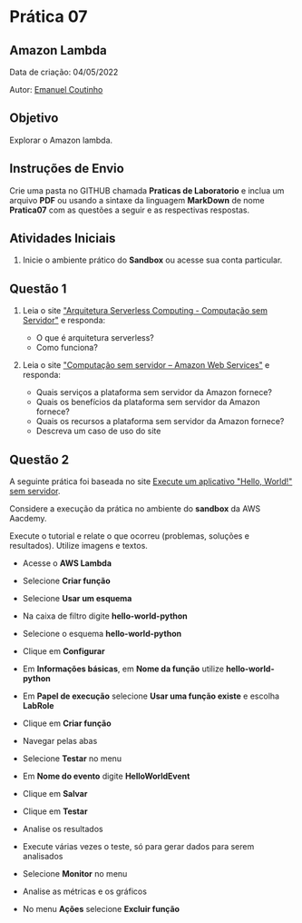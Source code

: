 # Prática 07

## Amazon Lambda

Data de criação: 04/05/2022

Autor: [Emanuel Coutinho](https://github.com/emanuelcoutinho)

## Objetivo
Explorar o Amazon lambda.

## Instruções de Envio

Crie uma pasta no GITHUB chamada **Praticas de Laboratorio** e inclua um arquivo **PDF** ou usando a sintaxe da linguagem **MarkDown** de nome **Pratica07** com as questões a seguir e as respectivas respostas.

## Atividades Iniciais

1. Inicie o ambiente prático do **Sandbox** ou acesse sua conta particular.

## Questão 1

1. Leia o site ["Arquitetura Serverless Computing - Computação sem Servidor"](https://blog.mandic.com.br/artigos/arquitetura-serverless-e-a-computacao-adaptativa/) e responda:

   - O que é arquitetura serverless?
   - Como funciona?

2. Leia o site ["Computação sem servidor – Amazon Web Services"](https://aws.amazon.com/pt/serverless/) e responda:

   - Quais serviços a plataforma sem servidor da Amazon fornece?
   - Quais os benefícios da plataforma sem servidor da Amazon fornece?
   - Quais os recursos a plataforma sem servidor da Amazon fornece?
   - Descreva um caso de uso do site


## Questão 2

A seguinte prática foi baseada no site [Execute um aplicativo "Hello, World!" sem servidor](https://aws.amazon.com/pt/getting-started/tutorials/run-serverless-code/).

Considere a execução da prática no ambiente do **sandbox** da AWS Aacdemy.

Execute o tutorial e relate o que ocorreu (problemas, soluções e resultados). Utilize imagens e textos.

- Acesse o **AWS Lambda**
- Selecione **Criar função**
- Selecione **Usar um esquema**

- Na caixa de filtro digite **hello-world-python**
- Selecione o esquema **hello-world-python**
- Clique em **Configurar**

- Em **Informações básicas**, em **Nome da função** utilize **hello-world-python**
- Em **Papel de execução** selecione **Usar uma função existe** e escolha **LabRole**
- Clique em **Criar função**

- Navegar pelas abas 

- Selecione **Testar** no menu
- Em **Nome do evento** digite **HelloWorldEvent**
- Clique em **Salvar**
- Clique em **Testar**
- Analise os resultados

- Execute várias vezes o teste, só para gerar dados para serem analisados

- Selecione **Monitor** no menu
- Analise as métricas e os gráficos

- No menu **Ações** selecione **Excluir função**





